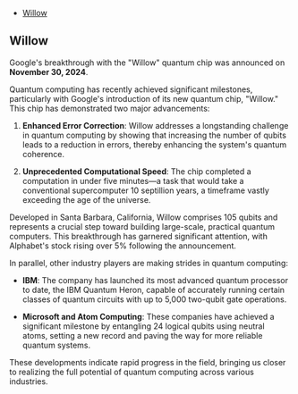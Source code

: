 - [Willow](#willow)

## Willow

Google's breakthrough with the "Willow" quantum chip was announced on **November 30, 2024**.

Quantum computing has recently achieved significant milestones, particularly with Google's introduction of its new quantum chip, "Willow." This chip has demonstrated two major advancements:

1. **Enhanced Error Correction**: Willow addresses a longstanding challenge in quantum computing by showing that increasing the number of qubits leads to a reduction in errors, thereby enhancing the system's quantum coherence.

2. **Unprecedented Computational Speed**: The chip completed a computation in under five minutes—a task that would take a conventional supercomputer 10 septillion years, a timeframe vastly exceeding the age of the universe.

Developed in Santa Barbara, California, Willow comprises 105 qubits and represents a crucial step toward building large-scale, practical quantum computers. This breakthrough has garnered significant attention, with Alphabet's stock rising over 5% following the announcement.

In parallel, other industry players are making strides in quantum computing:

- **IBM**: The company has launched its most advanced quantum processor to date, the IBM Quantum Heron, capable of accurately running certain classes of quantum circuits with up to 5,000 two-qubit gate operations.

- **Microsoft and Atom Computing**: These companies have achieved a significant milestone by entangling 24 logical qubits using neutral atoms, setting a new record and paving the way for more reliable quantum systems.

These developments indicate rapid progress in the field, bringing us closer to realizing the full potential of quantum computing across various industries.
